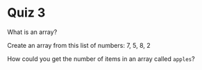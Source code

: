 # Quiz 3

What is an array?

Create an array from this list of numbers: 7, 5, 8, 2

How could you get the number of items in an array called `apples`?
